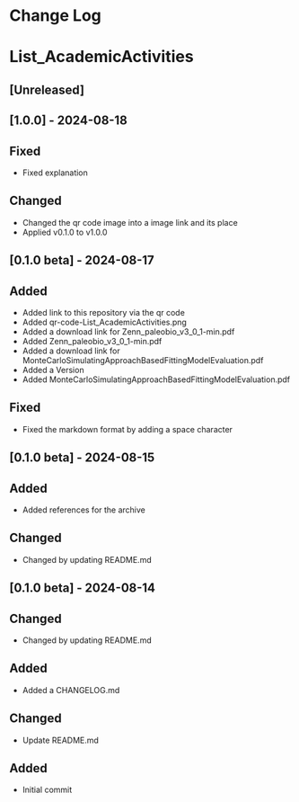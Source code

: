# Change Log
# List_AcademicActivities

## [Unreleased]

## [1.0.0] - 2024-08-18
## Fixed
- Fixed explanation

## Changed
- Changed the qr code image into a image link and its place
- Applied v0.1.0 to v1.0.0

## [0.1.0 beta] - 2024-08-17
## Added
- Added link to this repository via the qr code
- Added qr-code-List_AcademicActivities.png
- Added a download link for Zenn_paleobio_v3_0_1-min.pdf
- Added Zenn_paleobio_v3_0_1-min.pdf
- Added a download link for MonteCarloSimulatingApproachBasedFittingModelEvaluation.pdf
- Added a Version
- Added MonteCarloSimulatingApproachBasedFittingModelEvaluation.pdf

## Fixed
- Fixed the markdown format by adding a space character

## [0.1.0 beta] - 2024-08-15
## Added
- Added references for the archive

## Changed
- Changed by updating README.md

## [0.1.0 beta] - 2024-08-14
## Changed
- Changed by updating README.md

## Added
- Added a CHANGELOG.md

## Changed
- Update README.md

## Added
- Initial commit

